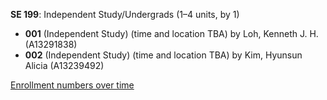**SE 199**: Independent Study/Undergrads (1–4 units, by 1)

- **001** (Independent Study) (time and location TBA) by Loh, Kenneth J. H. (A13291838)
- **002** (Independent Study) (time and location TBA) by Kim, Hyunsun Alicia (A13239492)

[Enrollment numbers over time](./SE199.tsv)
